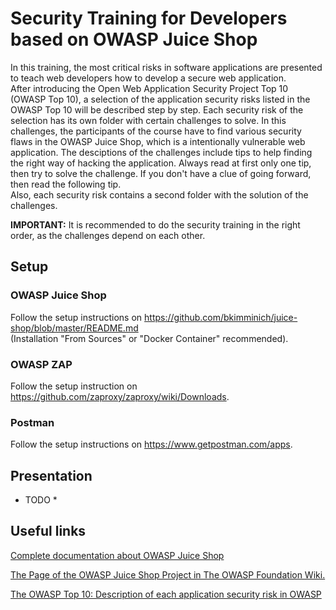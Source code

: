 # Security Training for Developers based on OWASP Juice Shop

In this training, the most critical risks in software applications are presented to teach web developers how to develop a secure web application.  
After introducing the Open Web Application Security Project Top 10 (OWASP Top 10), a selection of the application security risks listed in the OWASP Top 10 will be described step by step. Each security risk of the selection has its own folder with certain challenges to solve. In this challenges, the participants of the course have to find various security flaws in the OWASP Juice Shop, which is a intentionally vulnerable web application. The desciptions of the challenges include tips to help finding the right way of hacking the application. Always read at first only one tip, then try to solve the challenge. If you don't have a clue of going forward, then read the following tip.  
Also, each security risk contains a second folder with the solution of the challenges.

**IMPORTANT:** It is recommended to do the security training in the right order, as the challenges depend on each other.

## Setup

### OWASP Juice Shop

Follow the setup instructions on https://github.com/bkimminich/juice-shop/blob/master/README.md  
(Installation "From Sources" or "Docker Container" recommended).

### OWASP ZAP

Follow the setup instruction on https://github.com/zaproxy/zaproxy/wiki/Downloads.

### Postman

Follow the setup instructions on https://www.getpostman.com/apps.

## Presentation

* TODO *

## Useful links

[Complete documentation about OWASP Juice Shop](https://bkimminich.gitbooks.io/pwning-owasp-juice-shop/content/)

[The Page of the OWASP Juice Shop Project in The OWASP Foundation Wiki.](https://www.owasp.org/index.php/OWASP_Juice_Shop)

[The OWASP Top 10: Description of each application security risk in OWASP](https://www.owasp.org/images/7/72/OWASP_Top_10-2017_%28en%29.pdf.pdf)
